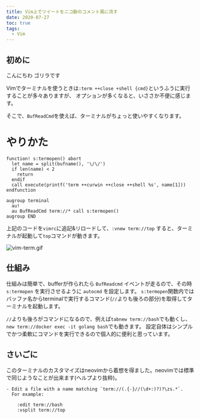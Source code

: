 ```yaml
---
title: Vim上でツイートをニコ動のコメント風に流す
date: 2020-07-27
toc: true
tags: 
  - Vim
---
```


## 初めに
こんにちわ
ゴリラです

Vimでターミナルを使うときは`:term ++close +shell {cmd}`というふうに実行することが多々ありますが、
オプションが多くなると、いささか不便に感じます。

そこで、`BufReadCmd`を使えば、ターミナルがちょっと使いやすくなります。

# やりかた

```vim
function! s:termopen() abort
  let name = split(bufname(), '\/\/')
  if len(name) < 2
    return
  endif
  call execute(printf('term ++curwin ++close ++shell %s', name[1]))
endfunction

augroup terminal
  au!
  au BufReadCmd term://* call s:termopen()
augroup END
```

上記のコードを`vimrc`に追記&リロードして、`:vnew term://top` すると、ターミナルが起動して`top`コマンドが動きます。

![vim-term.gif](https://qiita-image-store.s3.ap-northeast-1.amazonaws.com/0/66178/346ec215-2109-3c5f-c01c-9601c7ae6054.gif)

## 仕組み
仕組みは簡単で、bufferが作られたら `BufReadcmd` イベントが走るので、その時 `s:termopen` を実行させるように `autocmd` を設定します。
`s:termopen`関数内ではバッファ名からterminalで実行するコマンド(`//`よりも後ろの部分)を取得してターミナルを起動します。

`//`よりも後ろがコマンドになるので、例えば`tabnew term://bash`でも動くし、`new term://docker exec -it golang bash`でも動きます。
設定自体はシンプルでかつ柔軟にコマンドを実行できるので個人的に便利と思っています。

## さいごに
このターミナルのカスタマイズはneovimから着想を得ました。neovimでは標準で同じようなことが出来ます(ヘルプより抜粋)。

```
- Edit a file with a name matching `term://(.{-}//(\d+:)?)?\zs.*`.
  For example:

    :edit term://bash
    :vsplit term://top
```

